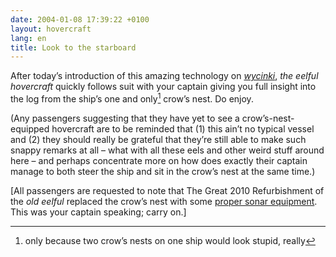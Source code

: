 ```yaml
---
date: 2004-01-08 17:39:22 +0100
layout: hovercraft
lang: en
title: Look to the starboard
---
```


After today’s introduction of this amazing technology on <cite>[wycinki](/wycinki 'my Polish weblog')</cite>, <cite>the eelful hovercraft</cite> quickly follows suit with your captain giving you full insight into the log from the ship’s one and only[^1] crow’s nest. Do enjoy.

(Any passengers suggesting that they have yet to see a crow’s-nest-equipped hovercraft are to be reminded that (1) this ain’t no typical vessel and (2) they should really be grateful that they’re still able to make such snappy remarks at all – what with all these eels and other weird stuff around here – and perhaps concentrate more on how does exactly their captain manage to both steer the ship and sit in the crow’s nest at the same time.)

\[All passengers are requested to note that The Great 2010 Refurbishment of the <cite>old eelful</cite> replaced the crow’s nest with some [proper sonar equipment](/pings 'the machine that goes ping'). This was your captain speaking; carry on.\]

[^1]: only because two crow’s nests on one ship would look stupid, really
